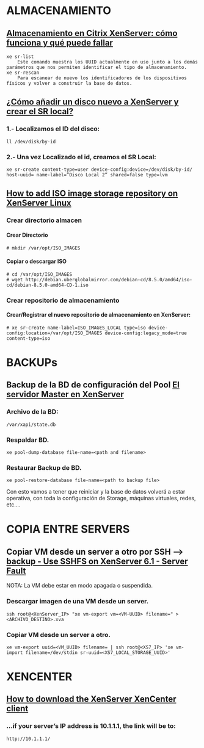 # ALMACENAMIENTO
## [Almacenamiento en Citrix XenServer: cómo funciona y qué puede fallar](https://www.computerweekly.com/es/consejo/Almacenamiento-en-Citrix-XenServer-como-funciona-y-que-puede-fallar)
    xe sr-list
        Este comando muestra los UUID actualmente en uso junto a los demás parámetros que nos permiten identificar el tipo de almacenamiento.
    xe sr-rescan
        Para escanear de nuevo los identificadores de los dispositivos físicos y volver a construir la base de datos.

## [¿Cómo añadir un disco nuevo a XenServer y crear el SR local?](https://www.josemariagonzalez.es/citrix/como-anadir-disco-nuevo-xenserver-crear-sr-local.html)
### 1.- Localizamos el ID del disco:
    ll /dev/disk/by-id
### 2.- Una vez Localizado el id, creamos el SR Local:
    xe sr-create content-type=user device-config:device=/dev/disk/by-id/ host-uuid= name-label=”Disco Local 2” shared=false type=lvm 

## [How to add ISO image storage repository on XenServer Linux](https://linuxconfig.org/how-to-add-iso-image-storage-repository-on-xenserver-7-linux)
### Crear directorio almacen
#### Crear Directorio
    # mkdir /var/opt/ISO_IMAGES
#### Copiar o descargar ISO
    # cd /var/opt/ISO_IMAGES
    # wget http://debian.uberglobalmirror.com/debian-cd/8.5.0/amd64/iso-cd/debian-8.5.0-amd64-CD-1.iso

### Crear repositorio de almacenamiento
#### Crear/Registrar el nuevo repositorio de almacenamiento en XenServer:
    # xe sr-create name-label=ISO_IMAGES_LOCAL type=iso device-config:location=/var/opt/ISO_IMAGES device-config:legacy_mode=true content-type=iso

# BACKUPs

## Backup de la BD de configuración del Pool [El servidor Master en XenServer](https://www.josemariagonzalez.es/citrix/el-servidor-master-en-xenserver.html)
### Archivo de la BD:
    /var/xapi/state.db
### Respaldar BD.
    xe pool-dump-database file-name=<path and filename>
### Restaurar Backup de BD.
    xe pool-restore-database file-name=<path to backup file>

Con esto vamos a tener que reiniciar y la base de datos volverá a estar operativa, con toda la configuración de Storage, máquinas virtuales, redes, etc….

# COPIA ENTRE SERVERS

## Copiar VM desde un server a otro por SSH --> [backup - Use SSHFS on XenServer 6.1 - Server Fault](https://serverfault.com/questions/493166/use-sshfs-on-xenserver-6-1)
NOTA: La VM debe estar en modo apagada o suspendida.
### Descargar imagen de una VM desde un server.
    ssh root@<XenServer_IP> "xe vm-export vm=<VM-UUID> filename=" > <ARCHIVO_DESTINO>.xva

### Copiar VM desde un server a otro.
    xe vm-export uuid=<VM_UUID> filename= | ssh root@<XS7_IP> 'xe vm-import filename=/dev/stdin sr-uuid=<XS7_LOCAL_STORAGE_UUID>'

# XENCENTER

## [How to download the XenServer XenCenter client](https://electrictoolbox.com/download-xencenter-client/)
### ...if your server’s IP address is 10.1.1.1, the link will be to:
    http://10.1.1.1/
